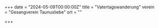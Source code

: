 +++
date = "2024-05-09T00:00:00Z"
title = "Vatertagswanderung"
verein = "Gesangverein Taunusliebe"
ort = ""

+++

